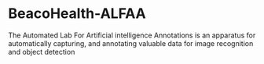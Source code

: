 # BeacoHealth-ALFAA
The Automated Lab For Artificial intelligence Annotations is an apparatus for automatically capturing, and annotating valuable data for image recognition and object detection
